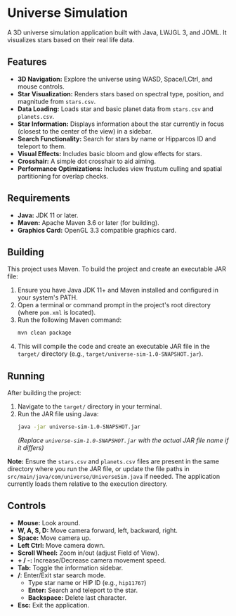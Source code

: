 # Universe Simulation

A 3D universe simulation application built with Java, LWJGL 3, and JOML. It visualizes stars based on their real life data.

## Features

*   **3D Navigation:** Explore the universe using WASD, Space/LCtrl, and mouse controls.
*   **Star Visualization:** Renders stars based on spectral type, position, and magnitude from `stars.csv`.
*   **Data Loading:** Loads star and basic planet data from `stars.csv` and `planets.csv`.
*   **Star Information:** Displays information about the star currently in focus (closest to the center of the view) in a sidebar.
*   **Search Functionality:** Search for stars by name or Hipparcos ID and teleport to them.
*   **Visual Effects:** Includes basic bloom and glow effects for stars.
*   **Crosshair:** A simple dot crosshair to aid aiming.
*   **Performance Optimizations:** Includes view frustum culling and spatial partitioning for overlap checks.

## Requirements

*   **Java:** JDK 11 or later.
*   **Maven:** Apache Maven 3.6 or later (for building).
*   **Graphics Card:** OpenGL 3.3 compatible graphics card.

## Building

This project uses Maven. To build the project and create an executable JAR file:

1.  Ensure you have Java JDK 11+ and Maven installed and configured in your system's PATH.
2.  Open a terminal or command prompt in the project's root directory (where `pom.xml` is located).
3.  Run the following Maven command:
    ```bash
    mvn clean package
    ```
4.  This will compile the code and create an executable JAR file in the `target/` directory (e.g., `target/universe-sim-1.0-SNAPSHOT.jar`).

## Running

After building the project:

1.  Navigate to the `target/` directory in your terminal.
2.  Run the JAR file using Java:
    ```bash
    java -jar universe-sim-1.0-SNAPSHOT.jar
    ```
    *(Replace `universe-sim-1.0-SNAPSHOT.jar` with the actual JAR file name if it differs)*

**Note:** Ensure the `stars.csv` and `planets.csv` files are present in the same directory where you run the JAR file, or update the file paths in `src/main/java/com/universe/UniverseSim.java` if needed. The application currently loads them relative to the execution directory.

## Controls

*   **Mouse:** Look around.
*   **W, A, S, D:** Move camera forward, left, backward, right.
*   **Space:** Move camera up.
*   **Left Ctrl:** Move camera down.
*   **Scroll Wheel:** Zoom in/out (adjust Field of View).
*   **+ / -:** Increase/Decrease camera movement speed.
*   **Tab:** Toggle the information sidebar.
*   **/**: Enter/Exit star search mode.
    *   Type star name or HIP ID (e.g., `hip11767`)
    *   **Enter:** Search and teleport to the star.
    *   **Backspace:** Delete last character.
*   **Esc:** Exit the application. 